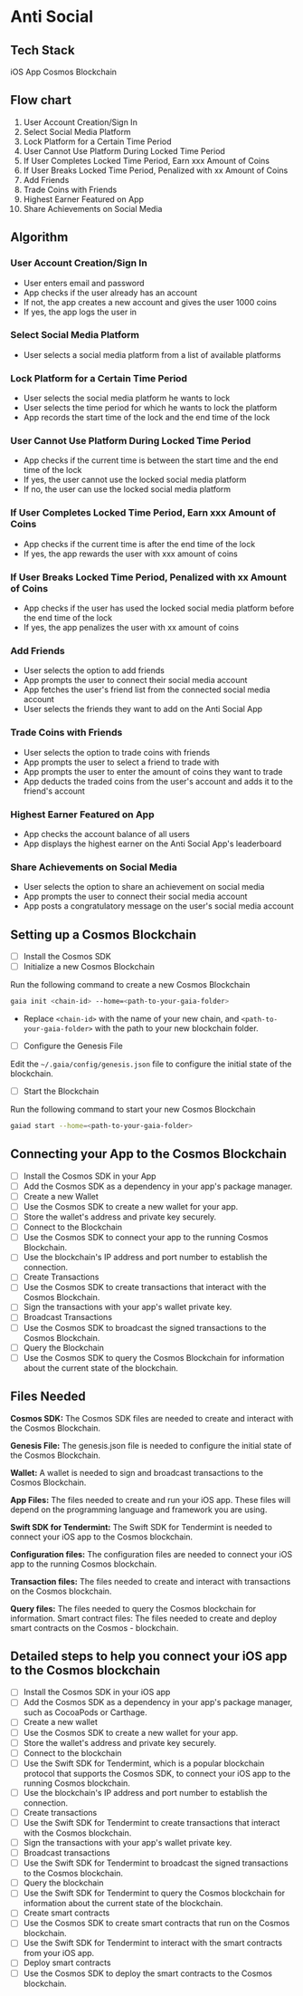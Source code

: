 # Anti Social

## Tech Stack

iOS App
Cosmos Blockchain

## Flow chart

1. User Account Creation/Sign In
2. Select Social Media Platform
3. Lock Platform for a Certain Time Period
4. User Cannot Use Platform During Locked Time Period
5. If User Completes Locked Time Period, Earn xxx Amount of Coins
6. If User Breaks Locked Time Period, Penalized with xx Amount of Coins
7. Add Friends
8. Trade Coins with Friends
9. Highest Earner Featured on App
10. Share Achievements on Social Media

## Algorithm

### User Account Creation/Sign In

- User enters email and password
- App checks if the user already has an account
- If not, the app creates a new account and gives the user 1000 coins
- If yes, the app logs the user in

### Select Social Media Platform

- User selects a social media platform from a list of available platforms

### Lock Platform for a Certain Time Period

- User selects the social media platform he wants to lock
- User selects the time period for which he wants to lock the platform
- App records the start time of the lock and the end time of the lock

### User Cannot Use Platform During Locked Time Period

- App checks if the current time is between the start time and the end time of the lock
- If yes, the user cannot use the locked social media platform
- If no, the user can use the locked social media platform

### If User Completes Locked Time Period, Earn xxx Amount of Coins

- App checks if the current time is after the end time of the lock
- If yes, the app rewards the user with xxx amount of coins

### If User Breaks Locked Time Period, Penalized with xx Amount of Coins

- App checks if the user has used the locked social media platform before the end time of the lock
- If yes, the app penalizes the user with xx amount of coins

### Add Friends

- User selects the option to add friends
- App prompts the user to connect their social media account
- App fetches the user's friend list from the connected social media account
- User selects the friends they want to add on the Anti Social App

### Trade Coins with Friends

- User selects the option to trade coins with friends
- App prompts the user to select a friend to trade with
- App prompts the user to enter the amount of coins they want to trade
- App deducts the traded coins from the user's account and adds it to the friend's account

### Highest Earner Featured on App

- App checks the account balance of all users
- App displays the highest earner on the Anti Social App's leaderboard

### Share Achievements on Social Media

- User selects the option to share an achievement on social media
- App prompts the user to connect their social media account
- App posts a congratulatory message on the user's social media account

## Setting up a Cosmos Blockchain

-[ ] Install the Cosmos SDK
-[ ] Initialize a new Cosmos Blockchain

Run the following command to create a new Cosmos Blockchain

```bash
gaia init <chain-id> --home=<path-to-your-gaia-folder>
```

- Replace `<chain-id>` with the name of your new chain, and `<path-to-your-gaia-folder>` with the path to your new blockchain folder.

- [ ] Configure the Genesis File

Edit the `~/.gaia/config/genesis.json` file to configure the initial state of the blockchain.

- [ ] Start the Blockchain

Run the following command to start your new Cosmos Blockchain

```bash
gaiad start --home=<path-to-your-gaia-folder>
```

## Connecting your App to the Cosmos Blockchain

- [ ] Install the Cosmos SDK in your App
- [ ] Add the Cosmos SDK as a dependency in your app's package manager.
- [ ] Create a new Wallet
- [ ] Use the Cosmos SDK to create a new wallet for your app.
- [ ] Store the wallet's address and private key securely.
- [ ] Connect to the Blockchain
- [ ] Use the Cosmos SDK to connect your app to the running Cosmos Blockchain.
- [ ] Use the blockchain's IP address and port number to establish the connection.
- [ ] Create Transactions
- [ ] Use the Cosmos SDK to create transactions that interact with the Cosmos Blockchain.
- [ ] Sign the transactions with your app's wallet private key.
- [ ] Broadcast Transactions
- [ ] Use the Cosmos SDK to broadcast the signed transactions to the Cosmos Blockchain.
- [ ] Query the Blockchain
- [ ] Use the Cosmos SDK to query the Cosmos Blockchain for information about the current state of the blockchain.

## Files Needed

**Cosmos SDK:** The Cosmos SDK files are needed to create and interact with the Cosmos Blockchain.

**Genesis File:** The genesis.json file is needed to configure the initial state of the Cosmos Blockchain.

**Wallet:** A wallet is needed to sign and broadcast transactions to the Cosmos Blockchain.

**App Files:** The files needed to create and run your iOS app. These files will depend on the programming language and framework you are using.

**Swift SDK for Tendermint:** The Swift SDK for Tendermint is needed to connect your iOS app to the Cosmos blockchain.

**Configuration files:** The configuration files are needed to connect your iOS app to the running Cosmos blockchain.

**Transaction files:** The files needed to create and interact with transactions on the Cosmos blockchain.

**Query files:** The files needed to query the Cosmos blockchain for information.
Smart contract files: The files needed to create and deploy smart contracts on the Cosmos - blockchain.

## Detailed steps to help you connect your iOS app to the Cosmos blockchain

- [ ] Install the Cosmos SDK in your iOS app
- [ ] Add the Cosmos SDK as a dependency in your app's package manager, such as CocoaPods or Carthage.
- [ ] Create a new wallet
- [ ] Use the Cosmos SDK to create a new wallet for your app.
- [ ] Store the wallet's address and private key securely.
- [ ] Connect to the blockchain
- [ ] Use the Swift SDK for Tendermint, which is a popular blockchain protocol that supports the Cosmos SDK, to connect your iOS app to the running Cosmos blockchain.
- [ ] Use the blockchain's IP address and port number to establish the connection.
- [ ] Create transactions
- [ ] Use the Swift SDK for Tendermint to create transactions that interact with the Cosmos blockchain.
- [ ] Sign the transactions with your app's wallet private key.
- [ ] Broadcast transactions
- [ ] Use the Swift SDK for Tendermint to broadcast the signed transactions to the Cosmos blockchain.
- [ ] Query the blockchain
- [ ] Use the Swift SDK for Tendermint to query the Cosmos blockchain for information about the current state of the blockchain.
- [ ] Create smart contracts
- [ ] Use the Cosmos SDK to create smart contracts that run on the Cosmos blockchain.
- [ ] Use the Swift SDK for Tendermint to interact with the smart contracts from your iOS app.
- [ ] Deploy smart contracts
- [ ] Use the Cosmos SDK to deploy the smart contracts to the Cosmos blockchain.
